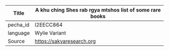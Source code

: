 |Title | A khu ching Shes rab rgya mtshos list of some rare books 
| --- | --- 
|pecha_id | I2EECC864
|language | Wylie Variant
|Source | https://sakyaresearch.org